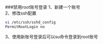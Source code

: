 ###禁用root账号登录
1、新建一个账号   
2、修改ssh配置   
```bash
vi /etc/ssh/sshd_config
PermitRootLogin no
```
3、使用新账号登录后可以su命令登录到root账号   

